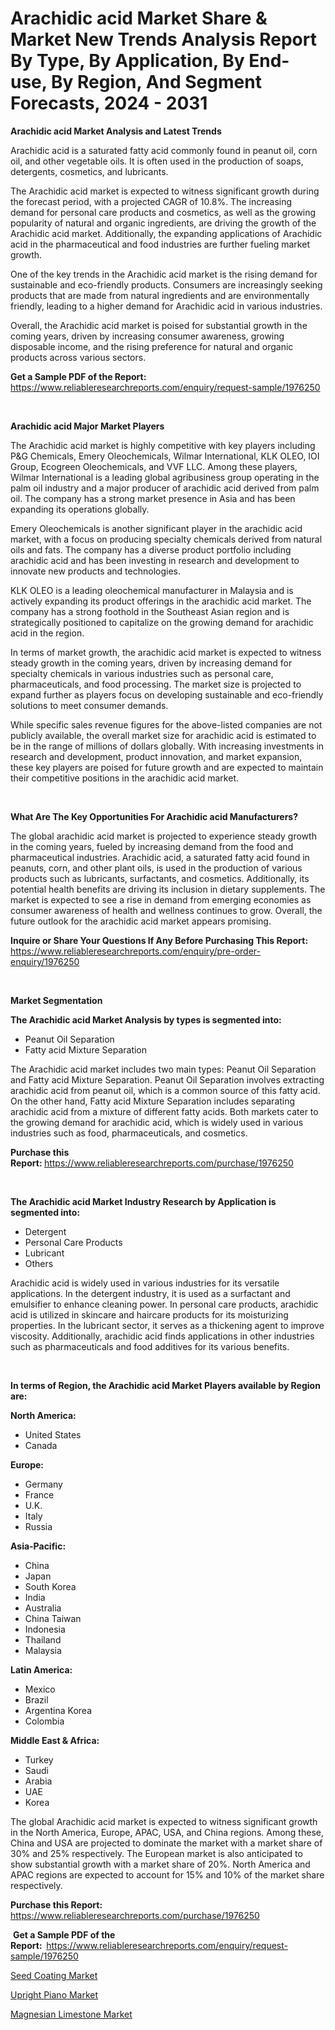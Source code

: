 <p><h1>Arachidic acid Market Share & Market New Trends Analysis Report By Type, By Application, By End-use, By Region, And Segment Forecasts, 2024 - 2031</h1></p><p><strong>Arachidic acid Market Analysis and Latest Trends</strong></p>
<p><p>Arachidic acid is a saturated fatty acid commonly found in peanut oil, corn oil, and other vegetable oils. It is often used in the production of soaps, detergents, cosmetics, and lubricants.</p><p>The Arachidic acid market is expected to witness significant growth during the forecast period, with a projected CAGR of 10.8%. The increasing demand for personal care products and cosmetics, as well as the growing popularity of natural and organic ingredients, are driving the growth of the Arachidic acid market. Additionally, the expanding applications of Arachidic acid in the pharmaceutical and food industries are further fueling market growth.</p><p>One of the key trends in the Arachidic acid market is the rising demand for sustainable and eco-friendly products. Consumers are increasingly seeking products that are made from natural ingredients and are environmentally friendly, leading to a higher demand for Arachidic acid in various industries.</p><p>Overall, the Arachidic acid market is poised for substantial growth in the coming years, driven by increasing consumer awareness, growing disposable income, and the rising preference for natural and organic products across various sectors.</p></p>
<p><strong>Get a Sample PDF of the Report:&nbsp;</strong> <a href="https://www.reliableresearchreports.com/enquiry/request-sample/1976250">https://www.reliableresearchreports.com/enquiry/request-sample/1976250</a></p>
<p>&nbsp;</p>
<p><strong>Arachidic acid Major Market Players</strong></p>
<p><p>The Arachidic acid market is highly competitive with key players including P&G Chemicals, Emery Oleochemicals, Wilmar International, KLK OLEO, IOI Group, Ecogreen Oleochemicals, and VVF LLC. Among these players, Wilmar International is a leading global agribusiness group operating in the palm oil industry and a major producer of arachidic acid derived from palm oil. The company has a strong market presence in Asia and has been expanding its operations globally.</p><p>Emery Oleochemicals is another significant player in the arachidic acid market, with a focus on producing specialty chemicals derived from natural oils and fats. The company has a diverse product portfolio including arachidic acid and has been investing in research and development to innovate new products and technologies.</p><p>KLK OLEO is a leading oleochemical manufacturer in Malaysia and is actively expanding its product offerings in the arachidic acid market. The company has a strong foothold in the Southeast Asian region and is strategically positioned to capitalize on the growing demand for arachidic acid in the region.</p><p>In terms of market growth, the arachidic acid market is expected to witness steady growth in the coming years, driven by increasing demand for specialty chemicals in various industries such as personal care, pharmaceuticals, and food processing. The market size is projected to expand further as players focus on developing sustainable and eco-friendly solutions to meet consumer demands.</p><p>While specific sales revenue figures for the above-listed companies are not publicly available, the overall market size for arachidic acid is estimated to be in the range of millions of dollars globally. With increasing investments in research and development, product innovation, and market expansion, these key players are poised for future growth and are expected to maintain their competitive positions in the arachidic acid market.</p></p>
<p>&nbsp;</p>
<p><strong>What Are The Key Opportunities For Arachidic acid Manufacturers?</strong></p>
<p><p>The global arachidic acid market is projected to experience steady growth in the coming years, fueled by increasing demand from the food and pharmaceutical industries. Arachidic acid, a saturated fatty acid found in peanuts, corn, and other plant oils, is used in the production of various products such as lubricants, surfactants, and cosmetics. Additionally, its potential health benefits are driving its inclusion in dietary supplements. The market is expected to see a rise in demand from emerging economies as consumer awareness of health and wellness continues to grow. Overall, the future outlook for the arachidic acid market appears promising.</p></p>
<p><strong>Inquire or Share Your Questions If Any Before Purchasing This Report:</strong> <a href="https://www.reliableresearchreports.com/enquiry/pre-order-enquiry/1976250">https://www.reliableresearchreports.com/enquiry/pre-order-enquiry/1976250</a></p>
<p>&nbsp;</p>
<p><strong>Market Segmentation</strong></p>
<p><strong>The Arachidic acid Market Analysis by types is segmented into:</strong></p>
<p><ul><li>Peanut Oil Separation</li><li>Fatty acid Mixture Separation</li></ul></p>
<p><p>The Arachidic acid market includes two main types: Peanut Oil Separation and Fatty acid Mixture Separation. Peanut Oil Separation involves extracting arachidic acid from peanut oil, which is a common source of this fatty acid. On the other hand, Fatty acid Mixture Separation includes separating arachidic acid from a mixture of different fatty acids. Both markets cater to the growing demand for arachidic acid, which is widely used in various industries such as food, pharmaceuticals, and cosmetics.</p></p>
<p><strong>Purchase this Report:&nbsp;</strong><a href="https://www.reliableresearchreports.com/purchase/1976250">https://www.reliableresearchreports.com/purchase/1976250</a></p>
<p>&nbsp;</p>
<p><strong>The Arachidic acid Market Industry Research by Application is segmented into:</strong></p>
<p><ul><li>Detergent</li><li>Personal Care Products</li><li>Lubricant</li><li>Others</li></ul></p>
<p><p>Arachidic acid is widely used in various industries for its versatile applications. In the detergent industry, it is used as a surfactant and emulsifier to enhance cleaning power. In personal care products, arachidic acid is utilized in skincare and haircare products for its moisturizing properties. In the lubricant sector, it serves as a thickening agent to improve viscosity. Additionally, arachidic acid finds applications in other industries such as pharmaceuticals and food additives for its various benefits.</p></p>
<p>&nbsp;</p>
<p><strong>In terms of Region, the Arachidic acid Market Players available by Region are:</strong></p>
<p>
    <p> <strong> North America: </strong>
        <ul>
            <li>United States</li>
            <li>Canada</li>
        </ul>
        </p> 
    <p> <strong> Europe: </strong>
        <ul>
            <li>Germany</li>
            <li>France</li>
            <li>U.K.</li>
            <li>Italy</li>
            <li>Russia</li>
        </ul>
        </p> 
    <p> <strong> Asia-Pacific: </strong>
        <ul>
            <li>China</li>
            <li>Japan</li>
            <li>South Korea</li>
            <li>India</li>
            <li>Australia</li>
            <li>China Taiwan</li>
            <li>Indonesia</li>
            <li>Thailand</li>
            <li>Malaysia</li>
        </ul>
        </p> 
    <p> <strong> Latin America: </strong>
        <ul>
            <li>Mexico</li>
            <li>Brazil</li>
            <li>Argentina Korea</li>
            <li>Colombia</li>
        </ul>
        </p> 
    <p> <strong> Middle East & Africa: </strong>
        <ul>
            <li>Turkey</li>
            <li>Saudi</li>
            <li>Arabia</li>
            <li>UAE</li>
            <li>Korea</li>
        </ul>
    </p>
    </p>
<p><p>The global Arachidic acid market is expected to witness significant growth in the North America, Europe, APAC, USA, and China regions. Among these, China and USA are projected to dominate the market with a market share of 30% and 25% respectively. The European market is also anticipated to show substantial growth with a market share of 20%. North America and APAC regions are expected to account for 15% and 10% of the market share respectively.</p></p>
<p><strong>Purchase this Report: </strong><a href="https://www.reliableresearchreports.com/purchase/1976250">https://www.reliableresearchreports.com/purchase/1976250</a></p>
<p>&nbsp;<strong>Get a Sample PDF of the Report:&nbsp;&nbsp;</strong><a href="https://www.reliableresearchreports.com/enquiry/request-sample/1976250">https://www.reliableresearchreports.com/enquiry/request-sample/1976250</a></p>
<p><strong></strong></p>
<p><p><a href="https://github.com/changoleonlaverguenzanoexiste/Market-Research-Report-List-2/blob/main/seed-coating-market.md">Seed Coating Market</a></p><p><a href="https://github.com/dimitrishawkinswaynenp91rgz/Market-Research-Report-List-1/blob/main/upright-piano-market.md">Upright Piano Market</a></p><p><a href="https://github.com/danielneavesallisons03mba/Market-Research-Report-List-1/blob/main/magnesian-limestone-market.md">Magnesian Limestone Market</a></p></p>